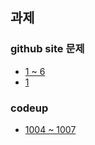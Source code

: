 ## 과제
### github site 문제
* [1 ~ 6](https://github.com/dulumary/basic/blob/master/c_programming/02_Variable/test/test02/README.md)
* [1](https://github.com/dulumary/c_programming_09_06/blob/master/02_Variable/test/test05/README.md)

### codeup
* [1004 ~ 1007](https://codeup.kr/problemsetsol.php?psid=9)




